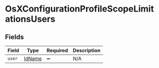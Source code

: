 # OsXConfigurationProfileScopeLimitationsUsers


## Fields

| Field                                   | Type                                    | Required                                | Description                             |
| --------------------------------------- | --------------------------------------- | --------------------------------------- | --------------------------------------- |
| `user`                                  | [IdName](../../models/shared/idname.md) | :heavy_minus_sign:                      | N/A                                     |